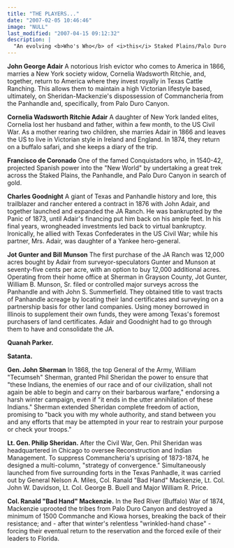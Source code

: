 ```yaml
---
title: "THE PLAYERS..."
date: "2007-02-05 10:46:46"
image: "NULL"
last_modified: "2007-04-15 09:12:32"
description: |
  "An evolving <b>Who's Who</b> of <i>this</i> Staked Plains/Palo Duro saga and its aftermaths (In progress... Please add your players!)"
---
```


<b>John George Adair</b>
A notorious Irish evictor who comes to America in 1866, marries a New York society widow, Cornelia Wadsworth Ritchie, and, together, return to America where they invest royally in  Texas Cattle Ranching. This allows them to maintain a high Victorian lifestyle based, ultimately, on Sheridan-Mackenzie's dispossession of Commancheria from the Panhandle and, specifically, from Palo Duro Canyon. 

<b>Cornelia Wadsworth Ritchie Adair</b>
A daughter of New York landed elites, Cornelia lost her husband and father, within a few month, to the US Civil War. As a mother rearing two children, she marries Adair in 1866 and leaves the US to live in Victorian style in Ireland and England. In 1874, they return on a buffalo safari, and she keeps a diary of the trip.

<b>Francisco de Coronado</b>
One of the famed Conquistadors who, in 1540-42, projected Spanish power into the "New World" by undertaking a great trek across the Staked Plains, the Panhandle, and Palo Duro Canyon in search of gold.

<b>Charles Goodnight</b>
A giant of Texas and Panhandle history and lore, this trailblazer and rancher  entered a contract in 1876 with John Adair, and together launched and expanded the JA Ranch. He was bankrupted by the Panic of 1873, until Adair's financing put him back on his ample feet. In his final years, wrongheaded investments led back to virtual bankruptcy. Ironically, he allied with Texas Confederates in the US Civil War; while his partner, Mrs. Adair, was daughter of a Yankee hero-general.

<b>Jot Gunter and Bill Munson</b>
The first purchase of the JA Ranch was 12,000 acres bought by Adair from surveyor-speculators Gunter and Munson at seventy-five cents per acre, with an option to buy 12,000 additional acres. Operating from their home office at Sherman in Grayson County, Jot Gunter, William B. Munson, Sr. filed or controlled major surveys across the Panhandle and with John S. Summerfield. They obtained title to vast tracts of Panhandle acreage by locating their land certificates and surveying on a partnership basis for other land companies. Using money borrowed in Illinois to supplement their own funds, they were among Texas's foremost purchasers of land certificates. Adair and Goodnight had to go through them to have and consolidate the JA.

<b>Quanah Parker.</b>

<b>Satanta.</b>

<b>Gen. John Sherman</b>
In 1868, the top General of the Army, William "Tecumseh" Sherman, granted Phil Sheridan the power to ensure that "these Indians, the enemies of our race and of our civilization, shall not again be able to begin and carry on their barbarous warfare," endorsing a harsh winter campaign, even if "it ends in the utter annihilation of these Indians." Sherman extended Sheridan complete freedom of action, promising to "back you with my whole authority, and stand between you and any efforts that may be attempted in your rear to restrain your purpose or check your troops." 

<b>Lt. Gen. Philip Sheridan.</b>
After the Civil War, Gen. Phil Sheridan was headquartered in Chicago to oversee Reconstruction and Indian Management. To suppress Commancheria's uprising of 1873-1874, he designed a multi-column, "strategy of convergence." Simultaneously launched from five surrounding forts in the Texas Panhadle, it was carried out by General Nelson A. Miles,  Col. Ranald "Bad Hand" Mackenzie, Lt. Col. John W. Davidson, Lt. Col. George B. Buell and Major William R. Price.   

<b>Col. Ranald "Bad Hand" Mackenzie.</b>
In the Red River (Buffalo) War of 1874, Mackenzie uprooted the tribes from Palo Duro Canyon and destroyed a minimum of 1500 Commanche and Kiowa horses, breaking the back of their resistance; and - after that winter's relentless "wrinkled-hand chase" - forcing their eventual return to the reservation and the forced exile of their leaders to Florida.
